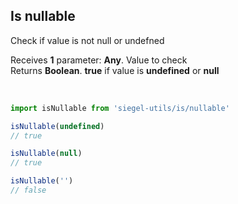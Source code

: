 ## Is nullable

Check if value is not null or undefned<br />

Receives **1** parameter: **Any**. Value to check<br />
Returns **Boolean**. **true** if value is **undefined** or **null**

<br />

```js
import isNullable from 'siegel-utils/is/nullable'

isNullable(undefined)
// true

isNullable(null)
// true

isNullable('')
// false
```
